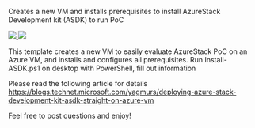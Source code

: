 Creates a new VM and installs prerequisites to install AzureStack Development kit (ASDK) to run PoC

<a href="https://portal.azure.com/#create/Microsoft.Template/uri/https%3A%2F%2Fraw.githubusercontent.com%2Fyagmurs%2FAzureStack-VM-PoC%2Fmaster%2Fazuredeploy.json" target="_blank">
    <img src="https://azuredeploy.net/deploybutton.png"/>
</a>

<a href="http://armviz.io/#/?load=https%3A%2F%2Fraw.githubusercontent.com%2Fyagmurs%2FAzureStack-VM-PoC%2Fmaster%2Fazuredeploy.json" target="_blank">
    <img src="https://raw.githubusercontent.com/shenglol/arm-visualizer/master/src/visualizebutton.png"/>
</a>

This template creates a new VM to easily evaluate AzureStack PoC on an Azure VM, and installs and configures all prerequisites. Run Install-ASDK.ps1 on desktop with PowerShell, fill out information

Please read the following article for details
https://blogs.technet.microsoft.com/yagmurs/deploying-azure-stack-development-kit-asdk-straight-on-azure-vm

Feel free to post questions and enjoy!
